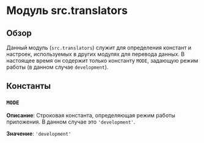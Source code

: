 # Модуль src.translators

## Обзор

Данный модуль (`src.translators`) служит для определения констант и настроек, используемых в других модулях для перевода данных. В настоящее время он содержит только константу `MODE`, задающую режим работы (в данном случае `development`).

## Константы

### `MODE`

**Описание**: Строковая константа, определяющая режим работы приложения. В данном случае это `'development'`.


**Значение**: `'development'`
